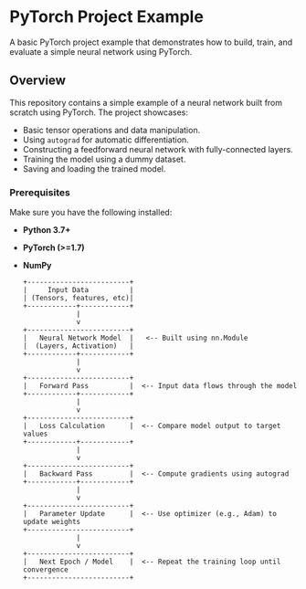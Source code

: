 # PyTorch Project Example

A basic PyTorch project example that demonstrates how to build, train, and evaluate a simple neural network using PyTorch.

## Overview

This repository contains a simple example of a neural network built from scratch using PyTorch. The project showcases:
- Basic tensor operations and data manipulation.
- Using `autograd` for automatic differentiation.
- Constructing a feedforward neural network with fully-connected layers.
- Training the model using a dummy dataset.
- Saving and loading the trained model.


### Prerequisites

Make sure you have the following installed:
- **Python 3.7+**
- **PyTorch (>=1.7)**
- **NumPy**


      +-------------------------+
      |     Input Data          |
      | (Tensors, features, etc)|
      +------------+------------+
                   |
                   v
      +-------------------------+
      |   Neural Network Model  |   <-- Built using nn.Module
      |  (Layers, Activation)   |
      +------------+------------+
                   |
                   v
      +-------------------------+
      |   Forward Pass          |  <-- Input data flows through the model
      +------------+------------+
                   |
                   v
      +-------------------------+
      |   Loss Calculation      |  <-- Compare model output to target values
      +------------+------------+
                   |
                   v
      +-------------------------+
      |   Backward Pass         |  <-- Compute gradients using autograd
      +------------+------------+
                   |
                   v
      +-------------------------+
      |   Parameter Update      |  <-- Use optimizer (e.g., Adam) to update weights
      +-------------------------+
                   |
                   v
      +-------------------------+
      |   Next Epoch / Model    |  <-- Repeat the training loop until convergence
      +-------------------------+
